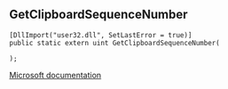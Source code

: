 ## GetClipboardSequenceNumber

```
[DllImport("user32.dll", SetLastError = true)]
public static extern uint GetClipboardSequenceNumber(
   
);
```

[Microsoft documentation](https://docs.microsoft.com/en-us/windows/win32/api/winuser/nf-winuser-getclipboardsequencenumber)
